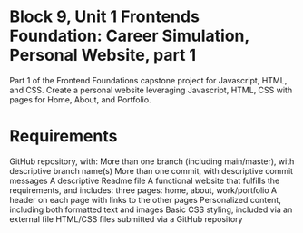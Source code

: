 # Block 9, Unit 1 Frontends Foundation: Career Simulation, Personal Website, part 1
Part 1 of the Frontend Foundations capstone project for Javascript, HTML, and CSS. Create a personal website leveraging Javascript, HTML, CSS with pages for Home, About, and Portfolio.

# Requirements

GitHub repository, with:
More than one branch (including main/master), with descriptive branch name(s)
More than one commit, with descriptive commit messages
A descriptive Readme file
A functional website that fulfills the requirements, and includes:
three pages: home, about, work/portfolio
A header on each page with links to the other pages
Personalized content, including both formatted text and images
Basic CSS styling, included via an external file
HTML/CSS files submitted via a GitHub repository
